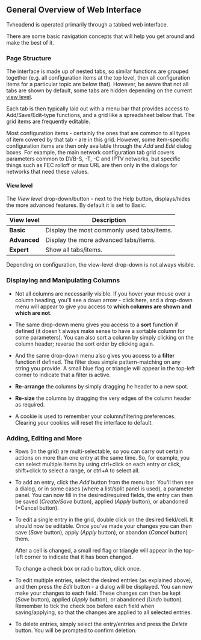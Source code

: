 ## General Overview of Web Interface

Tvheadend is operated primarily through a tabbed web interface. 

There are some basic navigation concepts that will help you get around and
make the best of it.

### Page Structure

The interface is made up of nested tabs, so similar functions are grouped
together (e.g. all configuration items at the top level, then all configuration
items for a particular topic are below that). However, be aware that not all tabs are 
shown by default, some tabs are hidden depending on the current [view level](#view-level).

Each tab is then typically laid out with a menu bar that provides access 
to Add/Save/Edit-type functions, and a grid like a spreadsheet below that.
The grid items are frequently editable.

Most configuration items - certainly the ones that are common to all types
of item covered by that tab - are in this grid. However, some item-specific
configuration items are then only available through the *Add* and *Edit*
dialog boxes. For example, the main network configuration tab grid covers
parameters common to DVB-S, -T, -C and IPTV networks, but specific things
such as FEC rolloff or mux URL are then only in the dialogs for networks
that need these values.

#### View level

The *View level* drop-down/button - next to the Help button, 
displays/hides the more advanced features. By default it is set to Basic.

View level            | Description
----------------------|-------------------------------------------------
**Basic**             | Display the most commonly used tabs/items.
**Advanced**          | Display the more advanced tabs/items.
**Expert**            | Show all tabs/items.

Depending on configuration, the view-level drop-down is not always visible.

### Displaying and Manipulating Columns

* Not all columns are necessarily visible. If you hover your mouse over a
  column heading, you'll see a down arrow - click here, and a drop-down menu
  will appear to give you access to **which columns are shown and which are not**.
  
* The same drop-down menu gives you access to a **sort** function if defined
  (it doesn't always make sense to have a sortable column for some parameters).
  You can also sort a column by simply clicking on the column header; reverse
  the sort order by clicking again.

* And the same drop-down menu also gives you access to a **filter** function
  if defined. The filter does simple pattern-matching on any string you
  provide. A small blue flag or triangle will appear in the top-left 
  corner to indicate that a filter is active.
  
* **Re-arrange** the columns by simply dragging he header to a new spot.

* **Re-size** the columns by dragging the very edges of the column header as
  required. 
  
* A cookie is used to remember your column/filtering preferences. Clearing
  your cookies will reset the interface to default.

### Adding, Editing and More

* Rows (in the grid) are multi-selectable, so you can carry out certain actions on
  more than one entry at the same time. So, for example, you can select
  multiple items by using ctrl+click on each entry or click, 
  shift+click to select a range, or ctrl+A to select all.

* To add an entry, click the *Add* button from the menu bar. You'll then 
  see a dialog, or in some cases (where a list/split panel is used), a 
  parameter panel. You can now fill in the desired/required fields, the 
  entry can then be saved (*Create/Save* button), applied (*Apply* button), 
  or abandoned (*Cancel button).
  
* To edit a single entry in the grid, double click on the desired field/cell. 
  It should now be editable. Once you've made your changes you can then 
  save (*Save* button), apply (*Apply* button), or abandon (*Cancel* button) 
  them. 
  
  After a cell is changed, a small red flag or triangle will appear in 
  the top-left corner to indicate that it has been changed.
  
  To change a check box or radio button, click once.

* To edit multiple entries, select the desired entries (as explained above), and 
  then press the *Edit* button - a dialog will be displayed. You can now make 
  your changes to each field. These changes can then be kept (*Save* button), 
  applied (*Apply* button), or abandoned (*Undo* button). Remember to tick the 
  check box before each field when saving/applying, so that the changes are applied 
  to all selected entries.
  
* To delete entries, simply select the entry/entries and press the *Delete* button.
  You will be prompted to confirm deletion.
